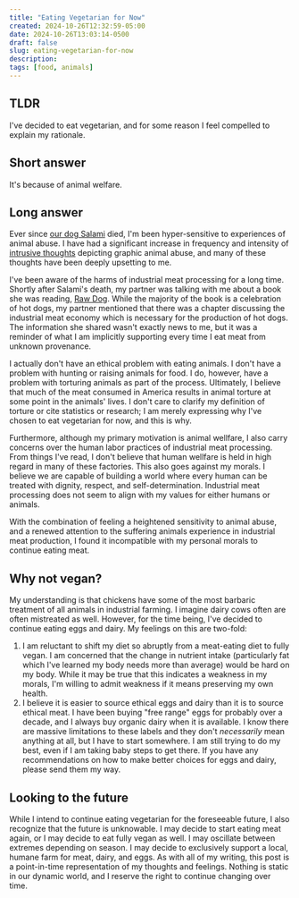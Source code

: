```yaml
---
title: "Eating Vegetarian for Now"
created: 2024-10-26T12:32:59-05:00
date: 2024-10-26T13:03:14-0500
draft: false
slug: eating-vegetarian-for-now
description: 
tags: [food, animals]
---
```


## TLDR

I've decided to eat vegetarian, and for some reason I feel compelled to explain my rationale.

## Short answer

It's because of animal welfare.

## Long answer

Ever since [our dog Salami](https://ericyd.com/salami) died, I'm been hyper-sensitive to experiences of animal abuse. I have had a significant increase in frequency and intensity of [intrusive thoughts](https://en.wikipedia.org/wiki/Intrusive_thought) depicting graphic animal abuse, and many of these thoughts have been deeply upsetting to me.

I've been aware of the harms of industrial meat processing for a long time. Shortly after Salami's death, my partner was talking with me about a book she was reading, [Raw Dog](https://www.goodreads.com/book/show/62039305-raw-dog). While the majority of the book is a celebration of hot dogs, my partner mentioned that there was a chapter discussing the industrial meat economy which is necessary for the production of hot dogs. The information she shared wasn't exactly news to me, but it was a reminder of what I am implicitly supporting every time I eat meat from unknown provenance.

I actually don't have an ethical problem with eating animals. I don't have a problem with hunting or raising animals for food. I do, however, have a problem with torturing animals as part of the process. Ultimately, I believe that much of the meat consumed in America results in animal torture at some point in the animals' lives. I don't care to clarify my definition of torture or cite statistics or research; I am merely expressing why I've chosen to eat vegetarian for now, and this is why.

Furthermore, although my primary motivation is animal wellfare, I also carry concerns over the human labor practices of industrial meat processing. From things I've read, I don't believe that human wellfare is held in high regard in many of these factories. This also goes against my morals. I believe we are capable of building a world where every human can be treated with dignity, respect, and self-determination. Industrial meat processing does not seem to align with my values for either humans or animals.

With the combination of feeling a heightened sensitivity to animal abuse, and a renewed attention to the suffering animals experience in industrial meat production, I found it incompatible with my personal morals to continue eating meat.

## Why not vegan?

My understanding is that chickens have some of the most barbaric treatment of all animals in industrial farming. I imagine dairy cows often are often mistreated as well. However, for the time being, I've decided to continue eating eggs and dairy. My feelings on this are two-fold:

1. I am reluctant to shift my diet so abruptly from a meat-eating diet to fully vegan. I am concerned that the change in nutrient intake (particularly fat which I've learned my body needs more than average) would be hard on my body. While it may be true that this indicates a weakness in my morals, I'm willing to admit weakness if it means preserving my own health.
2. I believe it is easier to source ethical eggs and dairy than it is to source ethical meat. I have been buying "free range" eggs for probably over a decade, and I always buy organic dairy when it is available. I know there are massive limitations to these labels and they don't _necessarily_ mean anything at all, but I have to start somewhere. I am still trying to do my best, even if I am taking baby steps to get there. If you have any recommendations on how to make better choices for eggs and dairy, please send them my way.

## Looking to the future

While I intend to continue eating vegetarian for the foreseeable future, I also recognize that the future is unknowable. I may decide to start eating meat again, or I may decide to eat fully vegan as well. I may oscillate between extremes depending on season. I may decide to exclusively support a local, humane farm for meat, dairy, and eggs. As with all of my writing, this post is a point-in-time representation of my thoughts and feelings. Nothing is static in our dynamic world, and I reserve the right to continue changing over time.
